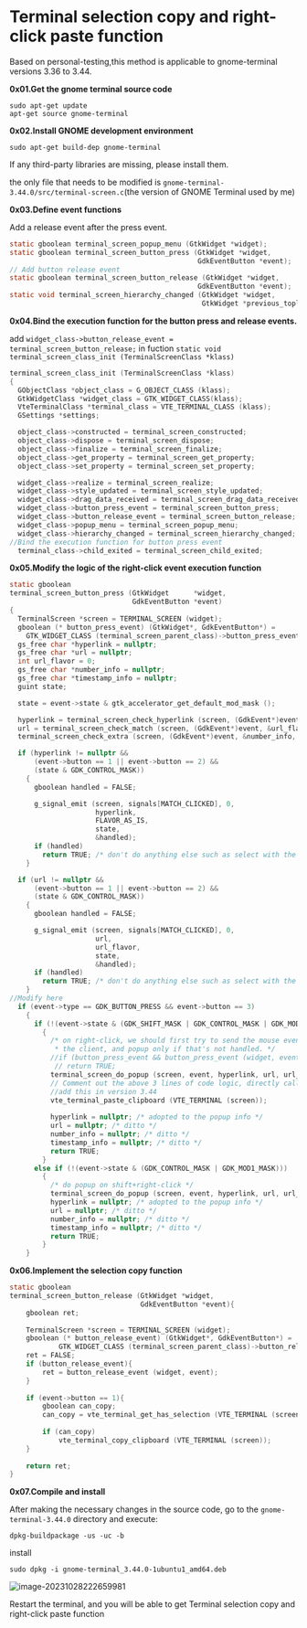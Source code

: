 # Terminal selection copy and right-click paste function

Based on personal-testing,this method is applicable to gnome-terminal versions 3.36 to 3.44.

**0x01.Get the gnome terminal source code**

```shell
sudo apt-get update
apt-get source gnome-terminal
```



**0x02.Install GNOME development environment**

```shell
sudo apt-get build-dep gnome-terminal
```

If any third-party libraries are missing, please install them.

the only file that needs to be modified is `gnome-terminal-3.44.0/src/terminal-screen.c`(the version of GNOME Terminal used by me)

**0x03.Define event functions**

Add a release event after the press event.

```c
static gboolean terminal_screen_popup_menu (GtkWidget *widget);
static gboolean terminal_screen_button_press (GtkWidget *widget,
                                              GdkEventButton *event);
// Add button release event
static gboolean terminal_screen_button_release (GtkWidget *widget,
                                              GdkEventButton *event);
static void terminal_screen_hierarchy_changed (GtkWidget *widget,
                                               GtkWidget *previous_toplevel);
```



**0x04.Bind the execution function for the button press and release events.**

add `widget_class->button_release_event = terminal_screen_button_release;` in fuction `static void
terminal_screen_class_init (TerminalScreenClass *klass)`

```c
terminal_screen_class_init (TerminalScreenClass *klass)
{
  GObjectClass *object_class = G_OBJECT_CLASS (klass);
  GtkWidgetClass *widget_class = GTK_WIDGET_CLASS(klass);
  VteTerminalClass *terminal_class = VTE_TERMINAL_CLASS (klass);
  GSettings *settings;

  object_class->constructed = terminal_screen_constructed;
  object_class->dispose = terminal_screen_dispose;
  object_class->finalize = terminal_screen_finalize;
  object_class->get_property = terminal_screen_get_property;
  object_class->set_property = terminal_screen_set_property;

  widget_class->realize = terminal_screen_realize;
  widget_class->style_updated = terminal_screen_style_updated;
  widget_class->drag_data_received = terminal_screen_drag_data_received;
  widget_class->button_press_event = terminal_screen_button_press;
  widget_class->button_release_event = terminal_screen_button_release;
  widget_class->popup_menu = terminal_screen_popup_menu;
  widget_class->hierarchy_changed = terminal_screen_hierarchy_changed;
//Bind the execution function for button press event
  terminal_class->child_exited = terminal_screen_child_exited;
```



**0x05.Modify the logic of the right-click event execution function**

```c
static gboolean
terminal_screen_button_press (GtkWidget      *widget,
                              GdkEventButton *event)
{
  TerminalScreen *screen = TERMINAL_SCREEN (widget);
  gboolean (* button_press_event) (GtkWidget*, GdkEventButton*) =
    GTK_WIDGET_CLASS (terminal_screen_parent_class)->button_press_event;
  gs_free char *hyperlink = nullptr;
  gs_free char *url = nullptr;
  int url_flavor = 0;
  gs_free char *number_info = nullptr;
  gs_free char *timestamp_info = nullptr;
  guint state;

  state = event->state & gtk_accelerator_get_default_mod_mask ();

  hyperlink = terminal_screen_check_hyperlink (screen, (GdkEvent*)event);
  url = terminal_screen_check_match (screen, (GdkEvent*)event, &url_flavor);
  terminal_screen_check_extra (screen, (GdkEvent*)event, &number_info, &timestamp_info);

  if (hyperlink != nullptr &&
      (event->button == 1 || event->button == 2) &&
      (state & GDK_CONTROL_MASK))
    {
      gboolean handled = FALSE;

      g_signal_emit (screen, signals[MATCH_CLICKED], 0,
                     hyperlink,
                     FLAVOR_AS_IS,
                     state,
                     &handled);
      if (handled)
        return TRUE; /* don't do anything else such as select with the click */
    }

  if (url != nullptr &&
      (event->button == 1 || event->button == 2) &&
      (state & GDK_CONTROL_MASK))
    {
      gboolean handled = FALSE;

      g_signal_emit (screen, signals[MATCH_CLICKED], 0,
                     url,
                     url_flavor,
                     state,
                     &handled);
      if (handled)
        return TRUE; /* don't do anything else such as select with the click */
    }
//Modify here
  if (event->type == GDK_BUTTON_PRESS && event->button == 3)
    {
      if (!(event->state & (GDK_SHIFT_MASK | GDK_CONTROL_MASK | GDK_MOD1_MASK)))
        {
          /* on right-click, we should first try to send the mouse event to
           * the client, and popup only if that's not handled. */
          //if (button_press_event && button_press_event (widget, event))
           // return TRUE;
          terminal_screen_do_popup (screen, event, hyperlink, url, url_flavor, number_info, timestamp_info);
          // Comment out the above 3 lines of code logic, directly call the paste function
          //add this in version 3.44
          vte_terminal_paste_clipboard (VTE_TERMINAL (screen));
          
          hyperlink = nullptr; /* adopted to the popup info */
          url = nullptr; /* ditto */
          number_info = nullptr; /* ditto */
          timestamp_info = nullptr; /* ditto */
          return TRUE;
        }
      else if (!(event->state & (GDK_CONTROL_MASK | GDK_MOD1_MASK)))
        {
          /* do popup on shift+right-click */
          terminal_screen_do_popup (screen, event, hyperlink, url, url_flavor, number_info, timestamp_info);
          hyperlink = nullptr; /* adopted to the popup info */
          url = nullptr; /* ditto */
          number_info = nullptr; /* ditto */
          timestamp_info = nullptr; /* ditto */
          return TRUE;
        }
    }
```



**0x06.Implement the selection copy function**

```c
static gboolean
terminal_screen_button_release (GtkWidget *widget,
                                GdkEventButton *event){
    gboolean ret;
 
    TerminalScreen *screen = TERMINAL_SCREEN (widget);
    gboolean (* button_release_event) (GtkWidget*, GdkEventButton*) =
            GTK_WIDGET_CLASS (terminal_screen_parent_class)->button_release_event;
    ret = FALSE;
    if (button_release_event){
        ret = button_release_event (widget, event);
    }
 
    if (event->button == 1){
        gboolean can_copy;
        can_copy = vte_terminal_get_has_selection (VTE_TERMINAL (screen));
 
        if (can_copy)
            vte_terminal_copy_clipboard (VTE_TERMINAL (screen));
    }
 
    return ret;
}
```

**0x07.Compile and install**

After making the necessary changes in the source code, go to the `gnome-terminal-3.44.0` directory and execute:

```shell
dpkg-buildpackage -us -uc -b
```

install

```
sudo dpkg -i gnome-terminal_3.44.0-1ubuntu1_amd64.deb
```

![image-20231028222659981](https://cdn.niceasiv.cn/image-20231028222659981.png)



Restart the terminal, and you will be able to get Terminal selection copy and right-click paste function
